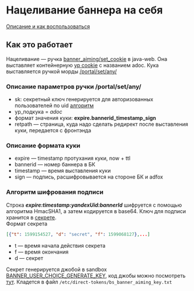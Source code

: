 # Нацеливание баннера на себя
[Описание и как воспользоваться](https://yandex.ru/support/direct/impressions/view-ad.html)

## Как это работает

Нацеливание — ручка [banner_aiming/set_cookie](https://a.yandex-team.ru/arc/trunk/arcadia/direct/web/src/main/java/ru/yandex/direct/web/entity/cookie/banneraiming/controller/BannerAimingController.java?rev=5435964#L59) в java-web.
Она выставляет контейнерную [yp cookie](https://wiki.yandex-team.ru/cookies/y/#yp) c названием adoc.
Кука выставляется ручкой морды [/portal/set/any/](https://wiki.yandex-team.ru/morda/handlers/#/portal/set/any/) 

### Описание параметров ручки /portal/set/any/
- sk: секретный ключ генерируется для авторизованных пользователей по uid [алгоритм](https://wiki.yandex-team.ru/morda/sk/)
- yp_подкука = <i>adoc</i>
- формат значения куки: **expire.bannerid_timestamp_sign**
- retpath — страница, куда надо сделать редирект после выставления куки, передается с фронтэнда

### Описание формата куки
- expire — timestamp протухания куки, now + ttl
- bannerid — номер баннера в БК
- timestamp — время выставления куки
- sign — подпись, расшифровывается на стороне БК и adfox


### Алгоритм шифрования подписи
Строка <i>**expire:timestamp:yandexUid:bannerId**</i> шифруется с помощью алгоритма HmacSHA1, а затем кодируется в base64.
Ключ для подписи хранится в [секрете](https://yav.yandex-team.ru/secret/sec-01cscy8trk2gvtvqhg6bvt5682/explore/versions).<br>
Формат секрета
```json
[{"t": 1599154527, "d": "secret", "f": 1599068127},...]
```

- t — время начала действия секрета
- f — время окончания
- d — секрет

Секрет генерируется джобой в sandbox [BANNER_USER_CHOICE_GENERATE_KEY](https://sandbox.yandex-team.ru/task/758094125/view),
код джобы можно посмотреть [тут](https://a.yandex-team.ru/arc/trunk/arcadia/sandbox/projects/yabs/BannerUserChoice/GenerateKey/__init__.py?rev=7265104#L16).
Кладется в файл `/etc/direct-tokens/bs_banner_aiming_key.txt`
